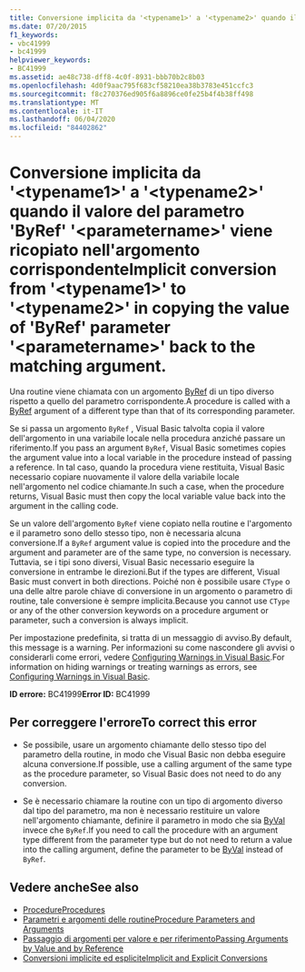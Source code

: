 ```yaml
---
title: Conversione implicita da '<typename1>' a '<typename2>' quando il valore del parametro 'ByRef' '<parametername>' viene ricopiato nell'argomento corrispondente
ms.date: 07/20/2015
f1_keywords:
- vbc41999
- bc41999
helpviewer_keywords:
- BC41999
ms.assetid: ae48c738-dff8-4c0f-8931-bbb70b2c8b03
ms.openlocfilehash: 4d0f9aac795f683cf58210ea38b3783e451ccfc3
ms.sourcegitcommit: f8c270376ed905f6a8896ce0fe25b4f4b38ff498
ms.translationtype: MT
ms.contentlocale: it-IT
ms.lasthandoff: 06/04/2020
ms.locfileid: "84402862"
---
```

# <a name="implicit-conversion-from-typename1-to-typename2-in-copying-the-value-of-byref-parameter-parametername-back-to-the-matching-argument"></a><span data-ttu-id="9bf81-102">Conversione implicita da '\<typename1>' a '\<typename2>' quando il valore del parametro 'ByRef' '\<parametername>' viene ricopiato nell'argomento corrispondente</span><span class="sxs-lookup"><span data-stu-id="9bf81-102">Implicit conversion from '\<typename1>' to '\<typename2>' in copying the value of 'ByRef' parameter '\<parametername>' back to the matching argument.</span></span>
<span data-ttu-id="9bf81-103">Una routine viene chiamata con un argomento [ByRef](../modifiers/byref.md) di un tipo diverso rispetto a quello del parametro corrispondente.</span><span class="sxs-lookup"><span data-stu-id="9bf81-103">A procedure is called with a [ByRef](../modifiers/byref.md) argument of a different type than that of its corresponding parameter.</span></span>  
  
 <span data-ttu-id="9bf81-104">Se si passa un argomento `ByRef` , Visual Basic talvolta copia il valore dell'argomento in una variabile locale nella procedura anziché passare un riferimento.</span><span class="sxs-lookup"><span data-stu-id="9bf81-104">If you pass an argument `ByRef`, Visual Basic sometimes copies the argument value into a local variable in the procedure instead of passing a reference.</span></span> <span data-ttu-id="9bf81-105">In tal caso, quando la procedura viene restituita, Visual Basic necessario copiare nuovamente il valore della variabile locale nell'argomento nel codice chiamante.</span><span class="sxs-lookup"><span data-stu-id="9bf81-105">In such a case, when the procedure returns, Visual Basic must then copy the local variable value back into the argument in the calling code.</span></span>  
  
 <span data-ttu-id="9bf81-106">Se un valore dell'argomento `ByRef` viene copiato nella routine e l'argomento e il parametro sono dello stesso tipo, non è necessaria alcuna conversione.</span><span class="sxs-lookup"><span data-stu-id="9bf81-106">If a `ByRef` argument value is copied into the procedure and the argument and parameter are of the same type, no conversion is necessary.</span></span> <span data-ttu-id="9bf81-107">Tuttavia, se i tipi sono diversi, Visual Basic necessario eseguire la conversione in entrambe le direzioni.</span><span class="sxs-lookup"><span data-stu-id="9bf81-107">But if the types are different, Visual Basic must convert in both directions.</span></span> <span data-ttu-id="9bf81-108">Poiché non è possibile usare `CType` o una delle altre parole chiave di conversione in un argomento o parametro di routine, tale conversione è sempre implicita.</span><span class="sxs-lookup"><span data-stu-id="9bf81-108">Because you cannot use `CType` or any of the other conversion keywords on a procedure argument or parameter, such a conversion is always implicit.</span></span>  
  
 <span data-ttu-id="9bf81-109">Per impostazione predefinita, si tratta di un messaggio di avviso.</span><span class="sxs-lookup"><span data-stu-id="9bf81-109">By default, this message is a warning.</span></span> <span data-ttu-id="9bf81-110">Per informazioni su come nascondere gli avvisi o considerarli come errori, vedere [Configuring Warnings in Visual Basic](/visualstudio/ide/configuring-warnings-in-visual-basic).</span><span class="sxs-lookup"><span data-stu-id="9bf81-110">For information on hiding warnings or treating warnings as errors, see [Configuring Warnings in Visual Basic](/visualstudio/ide/configuring-warnings-in-visual-basic).</span></span>  
  
 <span data-ttu-id="9bf81-111">**ID errore:** BC41999</span><span class="sxs-lookup"><span data-stu-id="9bf81-111">**Error ID:** BC41999</span></span>  
  
## <a name="to-correct-this-error"></a><span data-ttu-id="9bf81-112">Per correggere l'errore</span><span class="sxs-lookup"><span data-stu-id="9bf81-112">To correct this error</span></span>  
  
- <span data-ttu-id="9bf81-113">Se possibile, usare un argomento chiamante dello stesso tipo del parametro della routine, in modo che Visual Basic non debba eseguire alcuna conversione.</span><span class="sxs-lookup"><span data-stu-id="9bf81-113">If possible, use a calling argument of the same type as the procedure parameter, so Visual Basic does not need to do any conversion.</span></span>  
  
- <span data-ttu-id="9bf81-114">Se è necessario chiamare la routine con un tipo di argomento diverso dal tipo del parametro, ma non è necessario restituire un valore nell'argomento chiamante, definire il parametro in modo che sia [ByVal](../modifiers/byval.md) invece che `ByRef`.</span><span class="sxs-lookup"><span data-stu-id="9bf81-114">If you need to call the procedure with an argument type different from the parameter type but do not need to return a value into the calling argument, define the parameter to be [ByVal](../modifiers/byval.md) instead of `ByRef`.</span></span>  
  
## <a name="see-also"></a><span data-ttu-id="9bf81-115">Vedere anche</span><span class="sxs-lookup"><span data-stu-id="9bf81-115">See also</span></span>

- [<span data-ttu-id="9bf81-116">Procedure</span><span class="sxs-lookup"><span data-stu-id="9bf81-116">Procedures</span></span>](../../programming-guide/language-features/procedures/index.md)
- [<span data-ttu-id="9bf81-117">Parametri e argomenti delle routine</span><span class="sxs-lookup"><span data-stu-id="9bf81-117">Procedure Parameters and Arguments</span></span>](../../programming-guide/language-features/procedures/procedure-parameters-and-arguments.md)
- [<span data-ttu-id="9bf81-118">Passaggio di argomenti per valore e per riferimento</span><span class="sxs-lookup"><span data-stu-id="9bf81-118">Passing Arguments by Value and by Reference</span></span>](../../programming-guide/language-features/procedures/passing-arguments-by-value-and-by-reference.md)
- [<span data-ttu-id="9bf81-119">Conversioni implicite ed esplicite</span><span class="sxs-lookup"><span data-stu-id="9bf81-119">Implicit and Explicit Conversions</span></span>](../../programming-guide/language-features/data-types/implicit-and-explicit-conversions.md)
